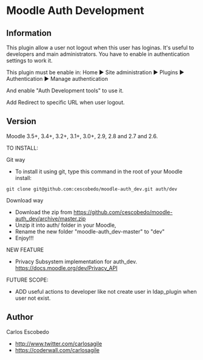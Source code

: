 Moodle Auth Development
===============

Information
-----------

This plugin allow a user not logout when this user has loginas.
It's useful to developers and main administrators.
You have to enable in authentication settings to work it.

This plugin must be enable in:
    Home  ▶ Site administration ▶ Plugins  ▶ Authentication  ▶ Manage authentication

And enable "Auth Development tools"  to use it.

Add Redirect to specific URL when user logout.

Version
-------
Moodle 3.5+, 3.4+, 3.2+, 3.1+, 3.0+, 2.9, 2.8 and 2.7 and 2.6.

TO INSTALL:

Git way
- To install it using git, type this command in the root of your Moodle install:
```
git clone git@github.com:cescobedo/moodle-auth_dev.git auth/dev
```


Download way
- Download the zip from <https://github.com/cescobedo/moodle-auth_dev/archive/master.zip>
- Unzip it into  auth/ folder in your Moodle,
- Rename the new folder "moodle-auth_dev-master" to "dev"
- Enjoy!!!

NEW FEATURE
- Privacy Subsystem implementation for auth_dev. <https://docs.moodle.org/dev/Privacy_API>

FUTURE SCOPE:
- ADD useful actions to developer like not create user in ldap_plugin when user not exist.

Author
------
Carlos Escobedo
- <http://www.twitter.com/carlosagile>
- <https://coderwall.com/carlosagile>
